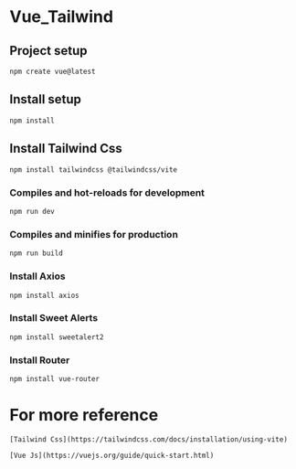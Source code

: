 # Vue_Tailwind

## Project setup
```
npm create vue@latest
```

## Install setup
```
npm install
```

## Install Tailwind Css
```
npm install tailwindcss @tailwindcss/vite
```


### Compiles and hot-reloads for development
```
npm run dev
```

### Compiles and minifies for production
```
npm run build
```

### Install Axios
```
npm install axios
```

### Install Sweet Alerts
```
npm install sweetalert2
```

### Install Router
```
npm install vue-router
```


# For more reference 

```
[Tailwind Css](https://tailwindcss.com/docs/installation/using-vite)
```

```
[Vue Js](https://vuejs.org/guide/quick-start.html)
```